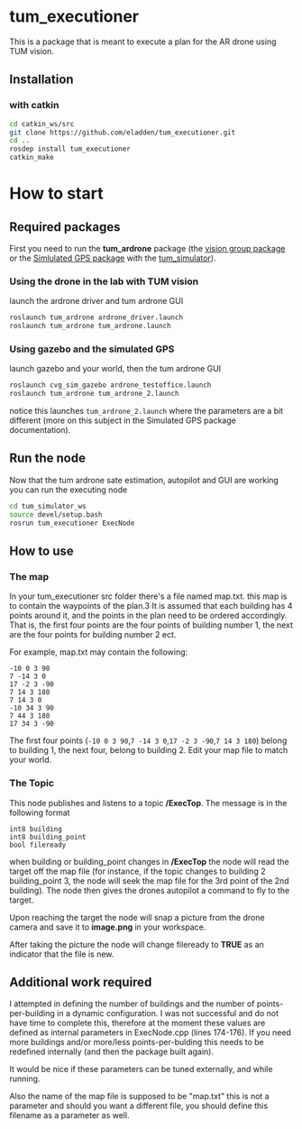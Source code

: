 # tum_executioner
This is a package that is meant to execute a plan for the AR drone using TUM vision.

## Installation

### with catkin

``` bash
cd catkin_ws/src
git clone https://github.com/eladden/tum_executioner.git
cd ..
rosdep install tum_executioner
catkin_make
```

# How to start

## Required packages

First you need to run the **tum_ardrone** package (the [vision group package](http://wiki.ros.org/tum_ardrone) or the [Simlulated GPS package](https://github.com/eladden/tum_ardrone_with_SGPS) with the [tum_simulator](https://github.com/dougvk/tum_simulator)).

### Using the drone in the lab with TUM vision

launch the ardrone driver and  tum ardrone GUI

``` bash
roslaunch tum_ardrone ardrone_driver.launch
roslaunch tum_ardrone tum_ardrone.launch
```

### Using gazebo and the simulated GPS

launch gazebo and your world, then the tum ardrone GUI
``` bash
roslaunch cvg_sim_gazebo ardrone_testoffice.launch
roslaunch tum_ardrone tum_ardrone_2.launch
```
notice this launches `tum_ardrone_2.launch` where the parameters are a bit different (more on this subject in the Simulated GPS package documentation).


## Run the node
Now that the tum ardrone sate estimation, autopilot and GUI are working you can run the executing node
``` bash
cd tum_simulator_ws
source devel/setup.bash
rosrun tum_executioner ExecNode
```

## How to use

### The map
In your tum_executioner src folder there's a file named map.txt. this map is to contain the waypoints of the plan.3 It is assumed that each building has 4 points around it, and the points in the plan need to be ordered accordingly. That is, the first four points are the four points of building number 1, the next are the four points for building number 2 ect.

For example, map.txt may contain the following:
```
-10 0 3 90
7 -14 3 0
17 -2 3 -90
7 14 3 180
7 14 3 0
-10 34 3 90
7 44 3 180
17 34 3 -90
```
The first four points (``-10 0 3 90``,``7 -14 3 0``,``17 -2 3 -90``,``7 14 3 180``) belong to building 1, the next four, belong to building 2.
Edit your map file to match your world.

### The Topic

This node publishes and listens to a topic **/ExecTop**. The message is in the following format
```
int8 building
int8 building_point
bool fileready
```

when building or building_point changes in **/ExecTop** the node will read the target off the map file (for instance, if the topic changes to building 2  building_point 3, the node will seek the map file for the 3rd point of the 2nd building). The node then gives the drones autopilot a command to fly to the target. 

Upon reaching the target the node will snap a picture from the drone camera and save it to **image.png** in your workspace.

After taking the picture the node will change fileready to **TRUE** as an indicator that the file is new.


## Additional work required 

I attempted in defining the number of buildings and the number of points-per-building in a dynamic configuration. I was not successful and do not have time to complete this, therefore at the moment these values are defined as internal parameters in ExecNode.cpp (lines 174-176). If you need more buildings and/or more/less points-per-bulding this needs to be redefined internally (and then the package built again).

It would be nice if these parameters can be tuned externally, and while running.

Also the name of the map file is supposed to be "map.txt" this is not a parameter and should you want a different file, you should define this filename as a parameter as well.




